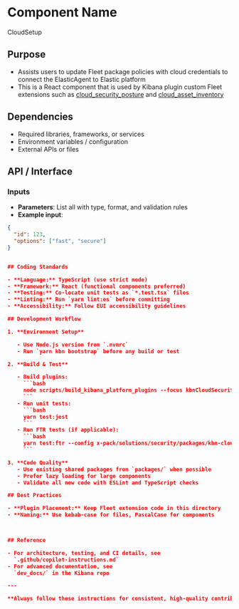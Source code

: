 # Component Name
CloudSetup

## Purpose
- Assists users to update Fleet package policies with cloud credentials to connect the ElasticAgent to Elastic platform
- This is a React component that is used by Kibana plugin custom Fleet extensions such as [cloud_security_posture](x-pack/solutions/security/plugins/cloud_security_posture/public/components/fleet_extensions/policy_template_form.tsx) and [cloud_asset_inventory](x-pack/solutions/security/plugins/security_solution/public/asset_inventory/components/fleet_extensions/policy_template_form.tsx)

## Dependencies
- Required libraries, frameworks, or services
- Environment variables / configuration
- External APIs or files

## API / Interface
### Inputs
- **Parameters**: List all with type, format, and validation rules
- **Example input**:
```json
{
  "id": 123,
  "options": ["fast", "secure"]
}


## Coding Standards

- **Language:** TypeScript (use strict mode)
- **Framework:** React (functional components preferred)
- **Testing:** Co-locate unit tests as `*.test.tsx` files
- **Linting:** Run `yarn lint:es` before committing
- **Accessibility:** Follow EUI accessibility guidelines

## Development Workflow

1. **Environment Setup**

   - Use Node.js version from `.nvmrc`
   - Run `yarn kbn bootstrap` before any build or test

2. **Build & Test**

   - Build plugins:
     ```bash
     node scripts/build_kibana_platform_plugins --focus kbnCloudSecurityPosture
     ```
   - Run unit tests:
     ```bash
     yarn test:jest
     ```
   - Run FTR tests (if applicable):
     ```bash
     yarn test:ftr --config x-pack/solutions/security/packages/kbn-cloud-security-posture/test/config.ts
     ```

3. **Code Quality**
   - Use existing shared packages from `packages/` when possible
   - Prefer lazy loading for large components
   - Validate all new code with ESLint and TypeScript checks

## Best Practices

- **Plugin Placement:** Keep Fleet extension code in this directory
- **Naming:** Use kebab-case for files, PascalCase for components



## Reference

- For architecture, testing, and CI details, see  
  `.github/copilot-instructions.md`
- For advanced documentation, see  
  `dev_docs/` in the Kibana repo

---

**Always follow these instructions for consistent, high-quality contributions to Fleet Extensions in Cloud Security Posture.**
